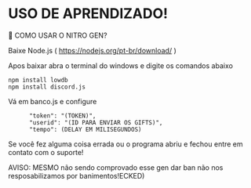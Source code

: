 # USO DE APRENDIZADO!
📍 COMO USAR O NITRO GEN?

Baixe Node.js ( https://nodejs.org/pt-br/download/ ) 

Apos baixar abra o terminal do windows e digite os comandos abaixo
```
npm install lowdb
npm install discord.js
```

Vá em banco.js e configure 
```
      "token": "(TOKEN)",
      "userid": "(ID PARA ENVIAR OS GIFTS)",
      "tempo": (DELAY EM MILISEGUNDOS)
```

Se você fez alguma coisa errada ou o programa abriu e fechou entre em contato com o suporte!

AVISO: MESMO não sendo comprovado esse gen dar ban não nos resposabilizamos por banimentos!ECKED)
